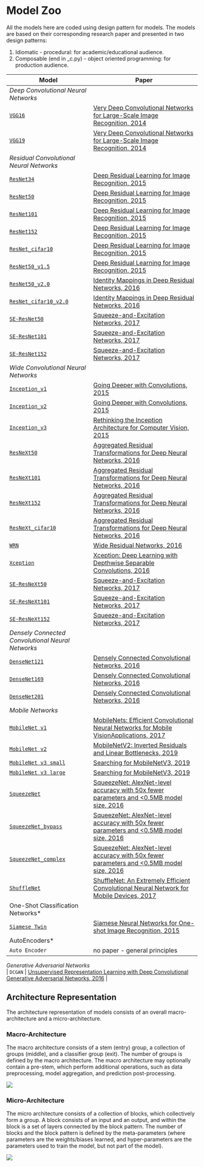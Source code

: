 # Model Zoo

All the models here are coded using design pattern for models. The models are based on their corresponding research paper and presented in two design patterns:

  1. Idiomatic - procedural: for academic/educational audience.
  2. Composable (end in _c.py) - object oriented programming: for production audience.

| Model       | Paper |
|--------------|-------|
|*Deep Convolutional Neural Networks*||
| [`VGG16`](vgg)     | [Very Deep Convolutional Networks for Large-Scale Image Recognition, 2014](https://arxiv.org/pdf/1409.1556.pdf) |
| [`VGG19`](vgg)     | [Very Deep Convolutional Networks for Large-Scale Image Recognition, 2014](https://arxiv.org/pdf/1409.1556.pdf) |
|*Residual Convolutional Neural Networks*||
| [`ResNet34`](resnet)  | [Deep Residual Learning for Image Recognition, 2015](https://arxiv.org/pdf/1512.03385.pdf) |
| [`ResNet50`](resnet)  | [Deep Residual Learning for Image Recognition, 2015](https://arxiv.org/pdf/1512.03385.pdf) |
| [`ResNet101`](resnet) | [Deep Residual Learning for Image Recognition, 2015](https://arxiv.org/pdf/1512.03385.pdf) |
| [`ResNet152`](resnet) | [Deep Residual Learning for Image Recognition, 2015](https://arxiv.org/pdf/1512.03385.pdf) |
| [`ResNet_cifar10`](resnet) | [Deep Residual Learning for Image Recognition, 2015](https://arxiv.org/pdf/1512.03385.pdf) |
| [`ResNet50_v1.5`](resnet)  | [Deep Residual Learning for Image Recognition, 2015](https://arxiv.org/pdf/1512.03385.pdf) |
| [`ResNet50_v2.0`](resnet)  | [Identity Mappings in Deep Residual Networks, 2016](https://arxiv.org/pdf/1603.05027.pdf) |
| [`ResNet_cifar10_v2.0`](resnet)  | [Identity Mappings in Deep Residual Networks, 2016](https://arxiv.org/pdf/1603.05027.pdf) |
| [`SE-ResNet50`](senet)    | [Squeeze-and-Excitation Networks, 2017](https://arxiv.org/pdf/1709.01507.pdf) |
| [`SE-ResNet101`](senet)   | [Squeeze-and-Excitation Networks, 2017](https://arxiv.org/pdf/1709.01507.pdf) |
| [`SE-ResNet152`](senet)   | [Squeeze-and-Excitation Networks, 2017](https://arxiv.org/pdf/1709.01507.pdf) |
|*Wide Convolutional Neural Networks*||
| [`Inception_v1`](inception)   | [Going Deeper with Convolutions, 2015](https://arxiv.org/pdf/1409.4842.pdf)   |
| [`Inception_v2`](inception)   | [Going Deeper with Convolutions, 2015](https://arxiv.org/pdf/1409.4842.pdf)   |
| [`Inception_v3`](inception)   | [Rethinking the Inception Architecture for Computer Vision, 2015](https://arxiv.org/pdf/1512.00567.pdf) |
| [`ResNeXt50`](resnext)  | [Aggregated Residual Transformations for Deep Neural Networks, 2016](https://arxiv.org/pdf/1611.05431.pdf) |
| [`ResNeXt101`](resnext) | [Aggregated Residual Transformations for Deep Neural Networks, 2016](https://arxiv.org/pdf/1611.05431.pdf) |
| [`ResNeXt152`](resnext) | [Aggregated Residual Transformations for Deep Neural Networks, 2016](https://arxiv.org/pdf/1611.05431.pdf) |
| [`ResNeXt_cifar10`](resnext) | [Aggregated Residual Transformations for Deep Neural Networks, 2016](https://arxiv.org/pdf/1611.05431.pdf) |
| [`WRN`](wrn)        | [Wide Residual Networks, 2016](https://arxiv.org/pdf/1605.07146.pdf) |
| [`Xception`](xception)   | [Xception: Deep Learning with Depthwise Separable Convolutions, 2016](https://arxiv.org/pdf/1610.02357.pdf) |
| [`SE-ResNeXt50`](senet)    | [Squeeze-and-Excitation Networks, 2017](https://arxiv.org/pdf/1709.01507.pdf) |
| [`SE-ResNeXt101`](senet)   | [Squeeze-and-Excitation Networks, 2017](https://arxiv.org/pdf/1709.01507.pdf) |
| [`SE-ResNeXt152`](senet)   | [Squeeze-and-Excitation Networks, 2017](https://arxiv.org/pdf/1709.01507.pdf) |
|*Densely Connected Convolutional Neural Networks*||
| [`DenseNet121`](densenet) | [Densely Connected Convolutional Networks, 2016](https://arxiv.org/pdf/1608.06993.pdf) |
| [`DenseNet169`](densenet) | [Densely Connected Convolutional Networks, 2016](https://arxiv.org/pdf/1608.06993.pdf) |
| [`DenseNet201`](densenet) | [Densely Connected Convolutional Networks, 2016](https://arxiv.org/pdf/1608.06993.pdf) |
|*Mobile Networks*||
| [`MobileNet v1`](mobilenet) | [MobileNets: Efficient Convolutional Neural Networks for Mobile VisionApplications, 2017](https://arxiv.org/pdf/1704.04861.pdf) |
| [`MobileNet v2`](mobilenet) | [MobileNetV2: Inverted Residuals and Linear Bottlenecks, 2019](https://arxiv.org/pdf/1801.04381.pdf) |
| [`MobileNet v3 small`](mobilenet) | [Searching for MobileNetV3, 2019](https://arxiv.org/pdf/1905.02244.pdf) |
| [`MobileNet v3 large`](mobilenet)| [Searching for MobileNetV3, 2019](https://arxiv.org/pdf/1905.02244.pdf) |
| [`SqueezeNet`](squeezenet) |  [SqueezeNet: AlexNet-level accuracy with 50x fewer parameters and <0.5MB model size, 2016](https://arxiv.org/pdf/1602.07360.pdf) |
| [`SqueezeNet_bypass`](squeezenet) |  [SqueezeNet: AlexNet-level accuracy with 50x fewer parameters and <0.5MB model size, 2016](https://arxiv.org/pdf/1602.07360.pdf) |
| [`SqueezeNet_complex`](squeezenet) |  [SqueezeNet: AlexNet-level accuracy with 50x fewer parameters and <0.5MB model size, 2016](https://arxiv.org/pdf/1602.07360.pdf) |
| [`ShuffleNet`](shufflenet) | [ShuffleNet: An Extremely Efficient Convolutional Neural Network for Mobile Devices, 2017](https://arxiv.org/pdf/1707.01083.pdf) |
|One-Shot Classification Networks*||
| [`Siamese Twin`](siamese) | [Siamese Neural Networks for One-shot Image Recognition, 2015](https://www.cs.cmu.edu/~rsalakhu/papers/oneshot1.pdf) |<br/>
|AutoEncoders*||
| `Auto Encoder` | no paper - general principles |
*Generative Adversarial Networks*<br/>
| `DCGAN` | [Unsupervised Representation Learning with Deep Convolutional Generative Adversarial Networks, 2016](https://arxiv.org/pdf/1511.06434.pdf) |<br/>

## Architecture Representation

The architecture representation of models consists of an overall macro-architecture and a micro-architecture.

### Macro-Architecture

The macro architecture consists of a stem (entry) group, a collection of groups (middle), and a classifier group (exit). The number of groups is defined by the macro architecture. The macro architecture may optionally contain a pre-stem, which perform additional operations, such as data preprocessing, model aggregation, and prediction post-processing.

<img src='macro.jpg'>

### Micro-Architecture

The micro architecture consists of a collection of blocks, which collectively form a group. A block consists of an input and an output, and within the block is a set of layers connected by the block pattern. The number of blocks and the block pattern is defined by the meta-parameters (where parameters are the weights/biases learned, and hyper-parameters are the parameters used to train the model, but not part of the model).

<img src='micro.jpg'>

